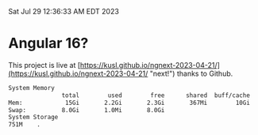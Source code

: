 Sat Jul 29 12:36:33 AM EDT 2023

# Angular 16?


This project is live at [https://kusl.github.io/ngnext-2023-04-21/](https://kusl.github.io/ngnext-2023-04-21/ "next!") thanks to Github.

```bash
System Memory
               total        used        free      shared  buff/cache   available
Mem:            15Gi       2.2Gi       2.3Gi       367Mi        10Gi        12Gi
Swap:          8.0Gi       1.0Mi       8.0Gi
System Storage
751M	.
```
